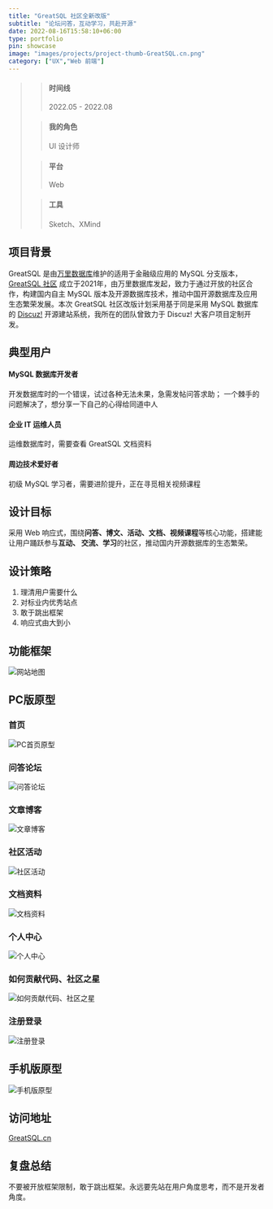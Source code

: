 ```yaml
---
title: "GreatSQL 社区全新改版"
subtitle: "论坛问答，互动学习，共赴开源"
date: 2022-08-16T15:58:10+06:00
type: portfolio
pin: showcase
image: "images/projects/project-thumb-GreatSQL.cn.png"
category: ["UX","Web 前端"]
---
```

>> #### 时间线
>> 2022.05 - 2022.08
>
>> #### 我的角色
>> UI 设计师
>
>> #### 平台
>> Web
>
>> #### 工具
>> Sketch、XMind

## 项目背景
GreatSQL 是由[万里数据库](https://www.greatdb.com)维护的适用于金融级应用的 MySQL 分支版本，[GreatSQL 社区](http://greatsql.cn)  成立于2021年，由万里数据库发起，致力于通过开放的社区合作，构建国内自主 MySQL 版本及开源数据库技术，推动中国开源数据库及应用生态繁荣发展。本次 GreatSQL 社区改版计划采用基于同是采用 MySQL 数据库的 [Discuz!](https://www.discuz.net) 开源建站系统，我所在的团队曾致力于 Discuz! 大客户项目定制开发。

## 典型用户
#### MySQL 数据库开发者
开发数据库时的一个错误，试过各种无法未果，急需发帖问答求助；
一个棘手的问题解决了，想分享一下自己的心得给同道中人

#### 企业 IT 运维人员
运维数据库时，需要查看 GreatSQL 文档资料

#### 周边技术爱好者
初级 MySQL 学习者，需要进阶提升，正在寻觅相关视频课程

## 设计目标
采用 Web 响应式，围绕**问答、博文、活动、文档、视频课程**等核心功能，搭建能让用户踊跃参与**互动、
交流、学习**的社区，推动国内开源数据库的生态繁荣。

## 设计策略
1. 理清用户需要什么
2. 对标业内优秀站点
3. 敢于跳出框架
4. 响应式由大到小

## 功能框架

![网站地图](/images/projects/GreatSQL/GreatSQL.cn_map.png)

## PC版原型
### 首页
![PC首页原型](/images/projects/GreatSQL/GreatSQL.cn_Slice_home.png)
### 问答论坛
![问答论坛](/images/projects/GreatSQL/GreatSQL.cn_Slice_threads.png)
### 文章博客
![文章博客](/images/projects/GreatSQL/GreatSQL.cn_Slice_articles.png)
### 社区活动
![社区活动](/images/projects/GreatSQL/GreatSQL.cn_Slice_events.png)
### 文档资料
![文档资料](/images/projects/GreatSQL/GreatSQL.cn_Slice_docs.png)
### 个人中心
![个人中心](/images/projects/GreatSQL/GreatSQL.cn_Slice_personal.png)
### 如何贡献代码、社区之星
![如何贡献代码、社区之星](/images/projects/GreatSQL/GreatSQL.cn_Slice_others.png)
### 注册登录
![注册登录](/images/projects/GreatSQL/GreatSQL.cn_Slice_reg_login.png)

## 手机版原型
![手机版原型](/images/projects/GreatSQL/GreatSQL.cn_Slice_m.png)

## 访问地址
[GreatSQL.cn](https://greatsql.cn)

## 复盘总结
不要被开放框架限制，敢于跳出框架。永远要先站在用户角度思考，而不是开发者角度。

